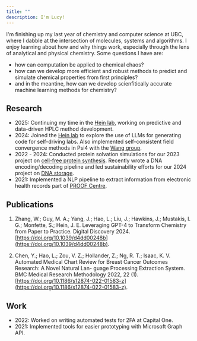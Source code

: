 ```yaml
---
title: ""
description: I'm Lucy!
---
```


I'm finishing up my last year of chemistry and computer science at UBC, where I dabble at the intersection of molecules, systems and algorithms. I enjoy learning about how and why things work, especially through the lens of analytical and physical chemistry. Some questions I have are: 

- how can computation be applied to chemical chaos?
- how can we develop more efficient and robust methods to predict and simulate chemical properties from first principles?
- and in the meantine, how can we develop scienfitically accurate machine learning methods for chemistry?

## Research
- 2025: Continuing my time in the [Hein lab](https://groups2.chem.ubc.ca/jheints1/), working on predictive and data-driven HPLC method development.
- 2024: Joined the [Hein lab](https://groups2.chem.ubc.ca/jheints1/) to explore the use of LLMs for generating code for self-driving labs. Also implemented self-consistent field convergence methods in Psi4 with the [Wang group](https://www.chem.ubc.ca/yan-alexander-wang).
- 2022 - 2024: Conducted protein solvation simulations for our 2023 project on [cell-free protein synthesis](https://2023.igem.wiki/ubc-vancouver/). Recently wrote a DNA encoding/decoding pipeline and led sustainability efforts for our 2024 project on [DNA storage](https://2024.igem.wiki/ubc-vancouver/).
- 2021: Implemented a NLP pipeline to extract information from electronic health records part of [PROOF Centre](https://www.proofcentre.ca/).

## Publications
1. Zhang, W.; Guy, M. A.; Yang, J.; Hao, L.; Liu, J.; Hawkins, J.; Mustakis, I. G.; Monfette,
S.; Hein, J. E. Leveraging GPT-4 to Transform Chemistry from Paper to Practice. Digital
Discovery 2024. [https://doi.org/10.1039/d4dd00248b](https://doi.org/10.1039/d4dd00248b).

2. Chen, Y.; Hao, L.; Zou, V. Z.; Hollander, Z.; Ng, R. T.; Isaac, K. V. Automated
Medical Chart Review for Breast Cancer Outcomes Research: A Novel Natural Lan-
guage Processing Extraction System. BMC Medical Research Methodology 2022, 22 (1).
[https://doi.org/10.1186/s12874-022-01583-z](https://doi.org/10.1186/s12874-022-01583-z).

## Work
- 2022: Worked on writing automated tests for 2FA at Capital One.
- 2021: Implemented tools for easier prototyping with Microsoft Graph API.
